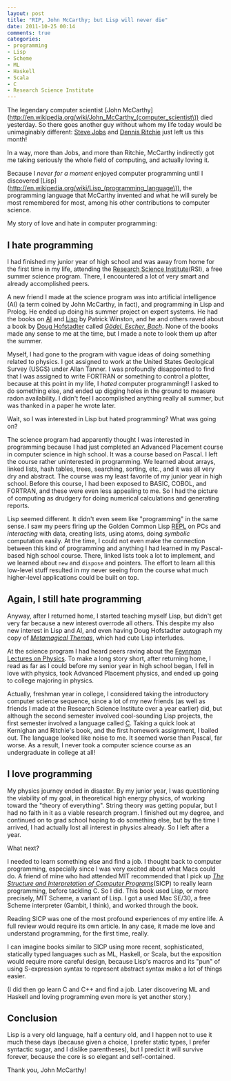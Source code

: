 ```yaml
---
layout: post
title: "RIP, John McCarthy; but Lisp will never die"
date: 2011-10-25 00:14
comments: true
categories:
- programming
- Lisp 
- Scheme
- ML
- Haskell
- Scala
- C
- Research Science Institute
---
```

The legendary computer scientist [John McCarthy](http://en.wikipedia.org/wiki/John_McCarthy_(computer_scientist\)) died yesterday. So there goes another guy without whom my life today would be unimaginably different: [Steve Jobs](http://franklinchen.com/blog/2011/10/05/i-cannot-imagine-my-life-without-the-influence-of-steve-jobs/) and [Dennis Ritchie](http://franklinchen.com/blog/2011/10/13/why-dennis-ritchie-is-important/) just left us this month!

In a way, more than Jobs, and more than Ritchie, McCarthy indirectly got me taking seriously the whole field of computing, and actually loving it.

Because I *never for a moment* enjoyed computer programming until I discovered [Lisp](http://en.wikipedia.org/wiki/Lisp_(programming_language\)), the programming language that McCarthy invented and what he will surely be most remembered for most, among his other contributions to computer science.

My story of love and hate in computer programming:

<!--more-->

## I hate programming

I had finished my junior year of high school and was away from home for the first time in my life, attending the [Research Science Institute](http://www.cee.org/programs/rsi)(RSI), a free summer science program. There, I encountered a lot of very smart and already accomplished peers.

A new friend I made at the science program was into artificial intelligence (AI) (a term coined by John McCarthy, in fact), and programming in Lisp and Prolog. He ended up doing his summer project on expert systems. He had the books on [AI](http://www.amazon.com/Artificial-Intelligence-Addison-Wesley-computer-science/dp/0201084546) and [Lisp](http://www.amazon.com/LISP-Patrick-Henry-Winston/dp/0201083728) by Patrick Winston, and he and others raved about a book by [Doug Hofstadter](http://en.wikipedia.org/wiki/Douglas_Hofstadter) called [*Gödel, Escher, Bach*](http://en.wikipedia.org/wiki/Gödel,_Escher,_Bach). None of the books made any sense to me at the time, but I made a note to look them up after the summer.

Myself, I had gone to the program with vague ideas of doing something related to physics. I got assigned to work at the United States Geological Survey (USGS) under Allan Tanner. I was profoundly disappointed to find that I was assigned to write FORTRAN or something to control a plotter, because at this point in my life, I *hated* computer programming!! I asked to do something else, and ended up digging holes in the ground to measure radon availability. I didn't feel I accomplished anything really all summer, but was thanked in a paper he wrote later.

Wait, so I was interested in Lisp but hated programming? What was going on?

The science program had apparently thought I was interested in programming because I had just completed an Advanced Placement course in computer science in high school. It was a course based on Pascal. I left the course rather uninterested in programming. We learned about arrays, linked lists, hash tables, trees, searching, sorting, etc., and it was all very dry and abstract. The course was my least favorite of my junior year in high school. Before this course, I had been exposed to BASIC, COBOL, and FORTRAN, and these were even less appealing to me. So I had the picture of computing as drudgery for doing numerical calculations and generating reports.

Lisp seemed different. It didn't even seem like "programming" in the same sense. I saw my peers firing up the Golden Common Lisp [REPL](http://en.wikipedia.org/wiki/Read–eval–print_loop) on PCs and *interacting* with data, creating lists, using atoms, doing *symbolic* computation easily. At the time, I could not even make the connection between this kind of programming and anything I had learned in my Pascal-based high school course. There, linked lists took a lot to implement, and we learned about `new` and `dispose` and pointers. The effort to learn all this low-level stuff resulted in my never seeing from the course what much higher-level applications could be built on top.

## Again, I still hate programming

Anyway, after I returned home, I started teaching myself Lisp, but didn't get very far because a new interest overrode all others. This despite my also new interest in Lisp and AI, and even having Doug Hofstadter autograph my copy of [*Metamagical Themas*](http://en.wikipedia.org/wiki/Metamagical_Themas), which had cute Lisp interludes.

At the science program I had heard peers raving about the [Feynman Lectures on Physics](http://www.feynmanlectures.info/). To make a long story short, after returning home, I read as far as I could before my senior year in high school began, I fell in love with physics, took Advanced Placement physics, and ended up going to college majoring in physics.

Actually, freshman year in college, I considered taking the introductory computer science sequence, since a lot of my new friends (as well as friends I made at the Research Science Institute over a year earlier) did, but although the second semester involved cool-sounding Lisp projects, the first semester involved a language called [C](http://franklinchen.com/blog/2011/10/13/why-dennis-ritchie-is-important/). Taking a quick look at Kernighan and Ritchie's book, and the first homework assignment, I bailed out. The language looked like noise to me. It seemed worse than Pascal, far worse. As a result, I never took a computer science course as an undergraduate in college at all!

## I love programming

My physics journey ended in disaster. By my junior year, I was questioning the viability of my goal, in theoretical high energy physics, of working toward the "theory of everything". String theory was getting popular, but I had no faith in it as a viable research program. I finished out my degree, and continued on to grad school hoping to do something else, but by the time I arrived, I had actually lost all interest in physics already. So I left after a year.

What next?

I needed to learn something else and find a job. I thought back to computer programming, especially since I was very excited about what Macs could do.  A friend of mine who had attended MIT recommended that I pick up [*The Structure and Interpretation of Computer Programs*](http://mitpress.mit.edu/sicp/)(SICP) to really learn programming, before tackling C.  So I did.  This book used Lisp, or more precisely, MIT Scheme, a variant of Lisp. I got a used Mac SE/30, a free Scheme interpreter (Gambit, I think), and worked through the book.

Reading SICP was one of the most profound experiences of my entire life. A full review would require its own article. In any case, it made me love and understand programming, for the first time, really.

I can imagine books similar to SICP using more recent, sophisticated, statically typed languages such as ML, Haskell, or Scala, but the exposition would require more careful design, because Lisp's macros and its "pun" of using S-expression syntax to represent abstract syntax make a lot of things easier.

(I did then go learn C and C++ and find a job. Later discovering ML and Haskell and loving programming even more is yet another story.)

## Conclusion

Lisp is a very old language, half a century old, and I happen not to use it much these days (because given a choice, I prefer static types, I prefer syntactic sugar, and I dislike parentheses), but I predict it will survive forever, because the core is so elegant and self-contained.

Thank you, John McCarthy!
